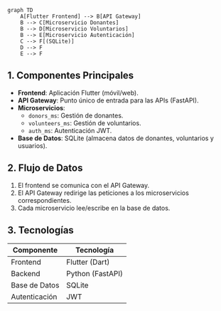 ```mermaid
graph TD
    A[Flutter Frontend] --> B[API Gateway]
    B --> C[Microservicio Donantes]
    B --> D[Microservicio Voluntarios]
    B --> E[Microservicio Autenticación]
    C --> F[(SQLite)]
    D --> F
    E --> F
```

## 1. Componentes Principales
- **Frontend**: Aplicación Flutter (móvil/web).  
- **API Gateway**: Punto único de entrada para las APIs (FastAPI).  
- **Microservicios**:  
  - `donors_ms`: Gestión de donantes.  
  - `volunteers_ms`: Gestión de voluntarios.  
  - `auth_ms`: Autenticación JWT.  
- **Base de Datos**: SQLite (almacena datos de donantes, voluntarios y usuarios).  

## 2. Flujo de Datos
1. El frontend se comunica con el API Gateway.  
2. El API Gateway redirige las peticiones a los microservicios correspondientes.  
3. Cada microservicio lee/escribe en la base de datos.  

## 3. Tecnologías
| Componente       | Tecnología           |
|------------------|----------------------|
| Frontend         | Flutter (Dart)       |
| Backend          | Python (FastAPI)     |
| Base de Datos    | SQLite               |
| Autenticación    | JWT                  |
